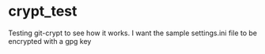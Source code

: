 # crypt_test

Testing git-crypt to see how it works.  I want the sample settings.ini file to be encrypted with a gpg key

